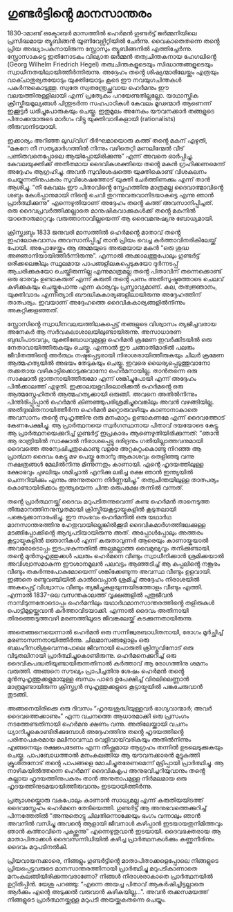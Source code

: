 # ഗുണ്ടർട്ടിൻ്റെ മാനസാന്തരം

1830-ാമാണ്ട് ഒക്ടോബർ മാസത്തിൽ ഹെർമൻ ഗുണ്ടർട്ട് ജർമ്മനിയിലെ പ്രസിദ്ധമായ ത്യൂബിങ്ങൻ യൂണിവേഴ്സിറ്റിയിൽ ചേർന്നു. വൈകാതെതന്നെ തൻ്റെ പ്രിയ അദ്ധ്യാപകനായിരുന്ന സ്റ്റ്രോസും ത്യൂബിങ്ങനിൽ എത്തിച്ചേർന്നു. സ്റ്റ്രോസാകട്ടെ ഇതിനോടകം വിഖ്യാത ജർമ്മൻ തത്വചിന്തകനായ ഹേഗലിൻ്റെ (Georg Wilhelm Friedrich Hegel) തത്വചിന്തകളുടെയും സിദ്ധാന്തങ്ങളുടെയും സ്വാധീനതയിലായിത്തീർന്നിരുന്നു. അദ്ദേഹം തൻ്റെ ശിഷ്യന്മാരിലേയ്ക്കും എത്രയും വാക്ചാതുര്യതയോടും യുക്തിയോടും കൂടെ ഈ നവയുഗചിന്തകൾ പകർന്നുകൊടുത്തു. സ്വതേ സ്വതന്ത്രേച്ഛുവായ ഹെർമനും ഈ വലയത്തിനുള്ളിലായി എന്ന് പ്രത്യേകം പറയേണ്ടതില്ലല്ലോ. യാഥാസ്തിക ക്രിസ്തീയമൂല്യങ്ങൾ പിന്തുടർന്ന സഹപാഠികൾ കേവലം മൂഢന്മാർ ആണെന്ന് ഇക്കൂട്ടർ ധരിച്ചുപോരുകയും ചെയ്തു. ഇതുമൂലം അനേകം യൗവനക്കാർ തങ്ങളുടെ പിതാക്കന്മാരുടെ മാർഗം വിട്ടു യുക്തിവാദികളായി (rationalists) തീരുവാനിടയായി.

ഇക്കാര്യം അറിഞ്ഞ ലുഡ്‌വിഗ് ദീർഘമായൊരു കത്ത് തൻ്റെ മകന് എഴുതി, “മകനേ നീ സത്യമാർഗത്തിൽ നിന്നും വഴിതെറ്റി മണലിന്മേൽ വീട് പണിതവനെപ്പോലെ ആയിപ്പോയിരിക്കുന്നു” എന്ന് അവനെ ഓർപ്പിച്ചു. കേവലയുക്തിക്ക് അതീതമായ ദൈവികശക്തിയെ തൻ്റെ മകൻ ഗ്രഹിക്കണമെന്ന് അദ്ദേഹം ആഗ്രഹിച്ചു. അവൻ സുവിശേഷത്തെ യുക്തികൊണ്ട് വിശകലനം ചെയ്യുന്നതിനുപകരം സുവിശേഷത്തോട് യുക്തി ചേർത്തിണക്കും എന്ന് താൻ ആശിച്ചു. “നീ കേവലം ഈ പിതാവിൻ്റെ സ്നേഹത്തിനു മാത്രമല്ല ദൈവാത്മാവിൻ്റെ ശബ്ദം കേൾപ്പാനുമായി നിൻ്റെ ചെവി തുറന്നുവരുവാനിടയാകട്ടെ എന്നു ഞാൻ പ്രാർത്ഥിക്കുന്നു” എന്നെഴുതിയാണ് അദ്ദേഹം തൻ്റെ കത്ത് അവസാനിപ്പിച്ചത്. ഒരു ദൈവപ്രവർത്തിക്കല്ലാതെ മാനുഷികവാക്കുകൾക്ക് തൻ്റെ മകനിൽ യാതൊരുമാറ്റവും വരുത്താനാവില്ലയെന്ന് ആ ദൈവമനുഷ്യനു ബോധ്യമായി.

ക്രിസ്ത്വബ്ദം 1833 ജനുവരി മാസത്തിൽ ഹെർമൻ്റെ മാതാവ് തൻ്റെ ഇഹലോകവാസം അവസാനിപ്പിച്ച് താൻ പ്രിയം വെച്ച കർത്താവിനരികിലേയ്ക്ക് പോയി. അപ്പോഴേയ്ക്കും ആ അമ്മയുടെ അരുമയായ മകൻ “ഒരു ശുദ്ധ അജ്ഞാനിയായിത്തീർന്നിരുന്നു”. എന്നാൽ അക്കാലത്തുപോലും ഗുണ്ടർട്ട് ഒരിക്കലെങ്കിലും സ്ഥൂലമായ പാപങ്ങളിലകപ്പെടുകയോ ദുർന്നടപ്പ് ആചരിക്കുകയോ ചെയ്തിരുന്നില്ല എന്നുമാത്രമല്ല തൻ്റെ പിതാവിന് തന്നെക്കൊണ്ട് ഒരു ഭാരവും ഉണ്ടാകരുത് എന്ന് കരുതി തൻ്റെ പണം അതിസൂഷ്മത്തോടെ ചെലവ് കഴിക്കുകയും ചെയ്തുപോന്നു എന്ന കാര്യവും പ്രസ്താവ്യമാണ്. കല, തത്വജ്ഞാനം, യുക്തിവാദം എന്നിത്യാദി ബൗദ്ധികകാര്യങ്ങളിലായിരുന്നു അദ്ദേഹത്തിന് താത്പര്യം. ഇവയാണ് അദ്ദേഹത്തെ ദൈവികകാര്യങ്ങളിൽനിന്നും അകറ്റിക്കളഞ്ഞത്.

സ്റ്റ്രോസിൻ്റെ സ്വാധീനവലയത്തിലകപ്പെട്ട് തങ്ങളുടെ വിശ്വാസം ത്യജിച്ചവരായ അനേകർ ആ സർവകലാശാലയിലുണ്ടായിരുന്നു. അസാധാരണ ബുദ്ധിപാടവവും, യുക്തിബോധവുമുള്ള ഹെർമൻ ക്രമേണ ഇവർക്കിടയിൽ ഒരു നേതാവായിത്തീരുകയും ചെയ്തു. എന്നാൽ ഈ ചങ്ങാതിമാരിൽ പലരും ജീവിതത്തിൻ്റെ അർത്ഥം നഷ്ടപ്പെട്ടരായി നിരാശരായിത്തീരുകയും ചിലർ ക്രമേണ ആത്മഹത്യയിൽ അഭയം തേടുകയും ചെയ്തു. ഇവരെ ധൈര്യപ്പെടുത്തുവാനോ തക്കതായ വഴികാട്ടിക്കൊടുക്കുവാനോ ഹെർമനായില്ല. താൻതന്നെ ഒരു സാക്ഷാൽ ഭ്രാന്തനായിത്തീരുമോ എന്ന് ശങ്കിച്ചുപോയി എന്ന് അദ്ദേഹം പിൽക്കാലത്ത് എഴുതി. ഇക്കാലയളവിലൊരിക്കൽ ഹെർമൻ്റെ ഒരു ആത്മസ്നേഹിതൻ ആത്മഹത്യക്കായി ഒരുങ്ങി. അവനെ അതിൽനിന്നും പിന്തിരിപ്പിപ്പാൻ ഹെർമൻ കിണഞ്ഞുപരിശ്രമിച്ചുവെങ്കിലും അവൻ വഴങ്ങിയില്ല. അതിദുഃഖിതനായിത്തീർന്ന ഹെർമൻ മറ്റൊരുവഴിയും കാണാനാകാതെ അവസാനം തൻ്റെ സുഹൃത്തിനു ഒരു മനംമാറ്റം ഉണ്ടാകണമേ എന്ന് ദൈവത്തോട് കേണപേക്ഷിച്ചു. ആ പ്രാർത്ഥനയെ സ്വർഗസ്ഥനായ പിതാവ് ദയയോടെ കേട്ടു. ആ പ്രാർത്ഥനയെക്കുറിച്ച് ഗുണ്ടർട്ട് ഇപ്രകാരം ആണെഴുതിയിരിക്കുന്നത്: “ഞാൻ ആ രാത്രിയിൽ സാക്ഷാൽ നിരാശപ്പെട്ടു ദരിദ്രനും ഗതിയില്ലാത്തവനുമായി ദൈവത്തെ അന്വേഷിച്ചതുകൊണ്ടു വളരേ അറ്റകുറ്റംകൊണ്ടു നിറഞ്ഞ ആ പ്രാൎത്ഥന ദൈവം കേട്ടു മഴ പെയ്തു തോൎന്നു ആകാശവും തെളിഞ്ഞു വന്നു നക്ഷത്രങ്ങൾ മേലിൽനിന്നു മിന്നുന്നതും കാണായി. എന്റെ ഹൃദയത്തിലുള്ള ക്ഷോഭവും ചുഴലിയും ശമിച്ചാൽ എനിക്കു ലഭിച്ച രക്ഷ ഞാൻ ഇന്ത്യയിൽ ചെന്നറിയിക്കും എന്നും അന്നുതന്നെ നിർണ്ണയിച്ചു.” തത്വചിന്തയിലുള്ള താത്പര്യം കൊണ്ടായിരിക്കാം ഇന്ത്യയെന്ന ചിന്ത ഒരുപക്ഷേ തന്നിൽ വന്നത്.

തൻ്റെ പ്രാർത്ഥനയ്ക്ക് ദൈവം മറുപടിതന്നുവെന്ന് കണ്ട ഹെർമൻ താനെടുത്ത തീരുമാനത്തിനനുസൃതമായി ക്രിസ്തീയകൂട്ടായ്മകളിൽ കൂടുതലായി പങ്കെടുക്കാനാരംഭിച്ചു. ഈ സംഭവം ഹെർമനിൽ ഒരു യഥാർഥ മാനസാന്തരത്തിനു ഹേതുവായില്ലെങ്കിൽക്കൂടി ദൈവികമാർഗത്തിലേക്കുള്ള മടങ്ങിപ്പോക്കിൻ്റെ ആദ്യപടിയായിരുന്നു അത്. അപ്പോൾപ്പോലും അത്തരം കൂട്ടായ്മകളിൽ ജ്ഞാനികൾ എന്ന് കരുതാവുന്നർ ആരെയും കാണായ്കയാൽ അവരോടൊപ്പം ഇടപഴകുന്നതിൽ അല്പമല്ലാത്ത വൈമുഖ്യവും തനിക്കുണ്ടായി. തൻ്റെ മുൻസുഹൃത്തുക്കൾ പലരും ഹെർമനെ വീണ്ടും സ്വാധീനിക്കാൻ ശ്രമിക്കയാൽ അവിശ്വാസമാകുന്ന ഈശാനമൂലൻ പലവട്ടം ആഞ്ഞടിച്ച് ആ കപ്പലിൻ്റെ നങ്കൂരം വീണ്ടും തകർന്നുപോകുമോയെന്ന് ശങ്കിക്കേണ്ടുന്ന അവസ്ഥ വീണ്ടും ഉളവായി. ഇങ്ങനെ രണ്ടുവഞ്ചിയിൽ കാൽവെപ്പാൻ ശ്രമിച്ച് അദ്ദേഹം നിരാശയിൽ അകപ്പെട്ട് വിശ്വാസം വീണ്ടും ത്യജിച്ചുകളയുന്നയിടത്തോളം വീണ്ടും എത്തി. എന്നാൽ 1837-ലെ വസന്തകാലത്ത് വൃക്ഷങ്ങളിൽ പുതുജീവൻ നാമ്പിടുന്നതോടൊപ്പം ഹെർമനിലും യഥാർഥമാനസാന്തരത്തിൻ്റെ തളിരുകൾ പൊട്ടിമുളയ്ക്കുവാൻ കർത്താവിടയാക്കി. എന്നാൽ ദൈവം അതിനായി തിരഞ്ഞെടുത്തവഴി മരണത്തിലൂടെ ജീവങ്കലേയ്ക്ക് കടക്കുന്നതായിരുന്നു. 

അതെങ്ങനെയെന്നാൽ ഹെർമൻ ഒരു സന്നിജ്വരബാധിതനായി, രോഗം മൂർച്ഛിച്ച് മരണാസന്നനായിത്തീർന്നു. ചിലമാസങ്ങളോളം ഒരു ബലഹീനശിശുവെന്നപോലെ ജീവനായി പൊരുതി ക്രിസ്തുവിനോട് ഒരു വിടുതലിനായി പ്രാർത്ഥിച്ചുകൊണ്ടിരുന്നു. ഹെർമനെക്കുറിച്ച് ഒരു ദൈവികപദ്ധതിയുണ്ടായിരുന്നതിനാൽ കർത്താവ് ആ രോഗത്തിനു ശമനം വരുത്തി. അങ്ങനെ സൗഖ്യം പ്രാപിച്ചതിനു ശേഷം ഹെർമൻ തൻ്റെ മുൻസുഹൃത്തുക്കളുമായുള്ള ബന്ധം പാടെ ഉപേക്ഷിച്ച് വിരലിലെണ്ണാൻ മാത്രമുണ്ടായിരുന്ന ക്രിസ്ത്യൻ സുഹൃത്തുക്കളുടെ കൂട്ടായ്മയിൽ പങ്കുചേരുവാൻ തുടങ്ങി. 

അങ്ങനെയിരിക്കെ ഒരു ദിവസം “ഹൃദയശുദ്ധിയുള്ളവർ ഭാഗ്യവാന്മാർ; അവർ ദൈവത്തെക്കാണും” എന്ന വചനത്തെ ആധാരമാക്കി ഒരു പ്രസംഗം നടത്തേണ്ടതിനായി ഹെർമനു ക്ഷണം വന്നു. അതിലേയ്ക്കായി വചനം ധ്യാനിച്ചുകൊണ്ടിരിക്കുമ്പോൾ അദ്ദേഹത്തിനു തൻ്റെ ഹൃദയത്തിൻ്റെ പരിതാപകരമായ മലിനാവസ്ഥ വെളിവായ്‌വരികയും അതിൽനിന്നും എങ്ങനെയും രക്ഷപെടേണം എന്ന തീഷ്ണമായ ആഗ്രഹം തന്നിൽ ഉടലെടുക്കുകയും ചെയ്തു. പാപബോധത്താൽ മനംകലങ്ങിയ ആ യൗവനക്കാരൻ മുട്ടുകുത്തി ക്രൂശിതനോട് തൻ്റെ പാപങ്ങളെ മോചിച്ചുതരേണമെന്ന് മുട്ടിപ്പായി പ്രാർത്ഥിച്ചു. ആ നാഴികയിൽത്തന്നെ ഹെർമന് ദൈവികകൃപ അനുഭവിച്ചറിയുവാനും തൻ്റെ കല്ലായ ഹൃദയത്തിനുപകരം താൻ അനുതാപമുള്ള നിർമലമായ ഒരു ഹൃദയത്തിനുടമയായിത്തീരുവാനും ഇടയായിത്തീർന്നു. 

പ്രത്യാശയ്ക്കൊരു വകപോലും കാണാൻ സാധ്യമല്ല എന്ന് കരുതിയയിടത്ത് ദൈവസ്നേഹം ഹെർമനെ തേടിയെത്തി. ഗുണ്ടർട്ട് ആ അനുഭവത്തെക്കുറിച്ച് പിന്നത്തേതിൽ “അന്നുതൊട്ടു ചിലതിന്നൊക്കേയും ഭംഗം വന്നാലും ഞാൻ അവനിൽ വസിച്ചു അവന്റെ ആളായി ജീവനാൾ കഴിപ്പാൻ ഇടയായതുനിമിത്തവും ഞാൻ കൎത്താവിനെ പുകഴ്ത്തുന്നു” എന്നെഴുതുവാൻ ഇടയായി. ദൈവഭക്തരായ ആ മാതാപിതാക്കൾ ദൈവസന്നിധിയിൽ കഴിച്ച പ്രാർത്ഥനകൾക്കും കണ്ണുനീരിനും ദൈവം മറുപടിനൽകി.

പ്രിയവായനക്കാരെ, നിങ്ങളും ഗുണ്ടർട്ടിൻ്റെ മാതാപിതാക്കളെപ്പോലെ നിങ്ങളുടെ പ്രിയപ്പെട്ടവരുടെ മാനസാന്തരത്തിനായി പ്രാർത്ഥിച്ചു മറുപടികാണാതെ മനംകലങ്ങിയിരിക്കുന്നവരാണോ? നിങ്ങൾ നിരാശരാകാതെ പ്രാർത്ഥനയിൽ ഉറ്റിരിപ്പിൻ. യേശു പറഞ്ഞു: “എന്നെ അയച്ച പിതാവ് ആകർഷിച്ചിട്ടല്ലാതെ ആർക്കും എന്റെ അടുക്കൽ വരുവാൻ കഴികയില്ല…”. അവൻ തക്കസമയത്ത് നിങ്ങളുടെ പ്രാർത്ഥനയ്ക്കുള്ള മറുപടി അയയ്ക്കുകതന്നെ ചെയ്യും.